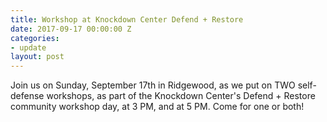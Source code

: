 ```yaml
---
title: Workshop at Knockdown Center Defend + Restore
date: 2017-09-17 00:00:00 Z
categories:
- update
layout: post
---
```


Join us on Sunday, September 17th in Ridgewood, as we put on TWO self-defense workshops, as part of the Knockdown Center's Defend + Restore community workshop day, at 3 PM, and at 5 PM. Come for one or both!
